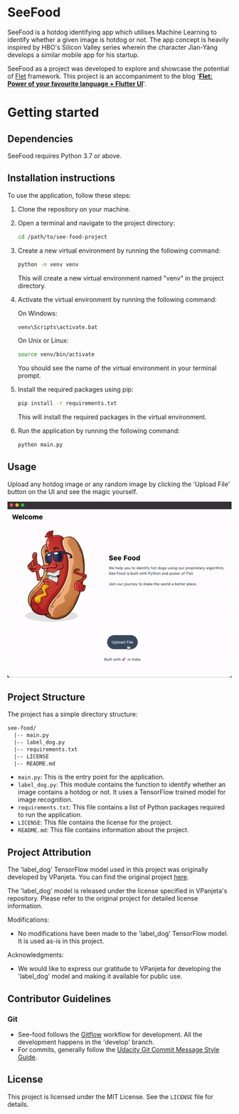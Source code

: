 # SeeFood

SeeFood is a hotdog identifying app which utilises Machine Learning to identify whether a given image is hotdog or not. The app concept is heavily inspired by HBO's Silicon Valley series wherein the character Jìan-Yáng develops a similar mobile app for his startup.

SeeFood as a project was developed to explore and showcase the potential of [Flet](https://flet.dev) framework. This project is an accompaniment to the blog '**[Flet: Power of your favourite language + Flutter UI](https://codemonk.in/blog/flet-power-of-your-favorite-language-flutter-ui/)**'.


# Getting started

## Dependencies
SeeFood requires Python 3.7 or above.


## Installation instructions

To use the application, follow these steps:

1. Clone the repository on your machine.
2. Open a terminal and navigate to the project directory:

   ```sh
   cd /path/to/see-food-project
   ```

3. Create a new virtual environment by running the following command:

   ```sh
   python -m venv venv
   ```

   This will create a new virtual environment named "venv" in the project directory.

4. Activate the virtual environment by running the following command:

   On Windows:
   ```sh
   venv\Scripts\activate.bat
   ```

   On Unix or Linux:
   ```sh
   source venv/bin/activate
   ```

   You should see the name of the virtual environment in your terminal prompt.

5. Install the required packages using pip:

   ```sh
   pip install -r requirements.txt
   ```

   This will install the required packages in the virtual environment.

6. Run the application by running the following command:

   ```sh
   python main.py
   ```


## Usage

Upload any hotdog image or any random image by clicking the 'Upload File' button on the UI and see the magic yourself.

<img src="https://raw.githubusercontent.com/CodemonkHQ/see-food/80da92d81c7dd25c74e14527d95a7f5b00cce729/assets/extras/preview.gif" alt="Screenshot 4" width="600"/> 


## Project Structure

The project has a simple directory structure:

```
see-food/
  |-- main.py
  |-- label_dog.py
  |-- requirements.txt
  |-- LICENSE
  |-- README.md
```

- `main.py`: This is the entry point for the application.
- `label_dog.py`: This module contains the function to identify whether an image contains a hotdog or not. It uses a TensorFlow trained model for image recognition.
- `requirements.txt`: This file contains a list of Python packages required to run the application.
- `LICENSE`: This file contains the license for the project.
- `README.md`: This file contains information about the project.

## Project Attribution

The 'label_dog' TensorFlow model used in this project was originally developed by VPanjeta. You can find the original project [here](https://github.com/VPanjeta/hotdog-or-not-hotdog).

The 'label_dog' model is released under the license specified in VPanjeta's repository. Please refer to the original project for detailed license information.

Modifications:
- No modifications have been made to the 'label_dog' TensorFlow model. It is used as-is in this project.

Acknowledgments:
- We would like to express our gratitude to VPanjeta for developing the 'label_dog' model and making it available for public use.


## Contributor Guidelines
### Git
* See-food follows the [Gitflow](https://www.atlassian.com/git/tutorials/comparing-workflows/gitflow-workflow) workflow for development. All the development happens in the 'develop' branch.
* For commits, generally follow the [Udacity Git Commit Message Style Guide](https://udacity.github.io/git-styleguide/).

## License

This project is licensed under the MIT License. See the `LICENSE` file for details.